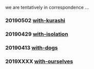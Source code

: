 we are tentatively in correspondence ...

### 20190502 [with-kurashi](https://we-are-tentatively.github.io/in-correspondence/20190502-with-kurashi)

### 20190429 [with-isolation](https://we-are-tentatively.github.io/in-correspondence/20190429-with-isolation)

### 20190413 [with-dogs](https://we-are-tentatively.github.io/in-correspondence/20190409-with-dogs)

### 2019XXXX [with-ourselves](https://we-are-tentatively.github.io/in-correspondence/with-ourselves)
